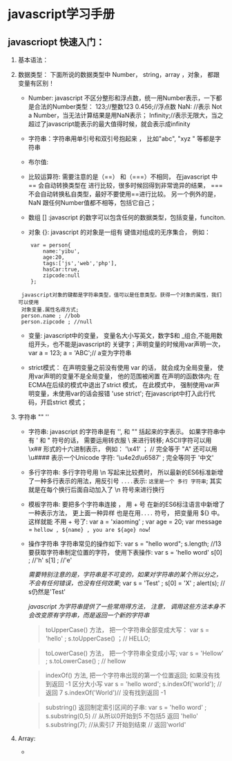 # javascript学习手册
## javascriopt 快速入门：
1. 基本语法：
2. 数据类型： 下面所说的数据类型中 Number， string，array ，对象， 都跟变量有区别！
    + Number: javascript 不区分整形和浮点数，统一用Number表示，一下都是合法的Number类型：
        123;//整数123 0.456;//浮点数 NaN: //表示 Not a Number，当无法计算结果是用NaN表示；
        Infinity;//表示无限大，当之超过了javascript能表示的最大值得时候，就会表示成infinity

    + 字符串：字符串用单引号和双引号抱起来 ， 比如"abc", "xyz " 等都是字符串

    + 布尔值: 

    + 比较运算符: 需要注意的是（==） 和（===）不相同， 在javascript 中 == 会自动转换类型在
        进行比较，很多时候回得到非常诡异的结果， === 不会自动转换私自类型，最好不要使用==进行比较。
        另一个例外的是，NaN 跟任何Number值都不相等，包括它自己；

    + 数组  [] :javascript 的数字可以包含任何的数据类型，包括变量，funciton.

    + 对象  {}: javascript 的对象是一组有 键值对组成的无序集合， 例如：
    ```
        var = person{
            name:'yibu',
            age:20,
            tags:['js','web','php'],
            hasCar:true,
            zipcode:null
        };
    ```
        javascript对象的键都是字符串类型，值可以是任意类型。获得一个对象的属性，我们可以使用
        对象变量.属性名得方式;
        person.name ; //bob
        person.zipcode ; //null

    + 变量: javascript中的变量， 变量名大小写英文，数字$和 \_组合,不能用数组开头，也不能是javascript的
        关键字；声明变量的时候用var声明一次，
        var a = 123; a = 'ABC';// a变为字符串

    + strict模式：
        在声明变量之前没有使用 var 的话， 就会成为全局变量， 使用var声明的变量不是全局变量， 他的范围被闲置
        在声明的函数体内;
        在ECMA在后续的模式中退出了strict 模式， 在此模式中， 强制使用var声明变量，未使用var的话会报错
        'use strict'; 在javascript中打入此行代码，开启strict 模式；

3. 字符串 "" ''
    + 字符串: javascript 的字符串是有 '', 和 "" 括起来的字表示。
        如果字符串中有 '  和 " 符号的话， 需要运用转衣服 \ 来进行转移;
        ASCII字符可以用 \x## 形式的十六进制表示， 例如： 
        '\x41' ； // 完全等于 "A"
        还可以用 \u####  表示一个Unicode 字符:
        '\u4e2d\u6587' ; 完全等同于 '中文'
    
    + 多行字符串:  多行字符号用 \n 写起来比较费时， 所以最新的ES6标准新增了一种多行表示的用法，用反引号 `....`表示:
        `这里是一个
        多行
        字符串`;  其实就是在每个换行后面自动加入了 \n 符号来进行换行

    + 模板字符串:
        要把多个字符串连接 ， 用 + 号
        在新的ES6标注语言中新增了一种表示方法， 更上面一种异样  也是在用`....` 符号， 把变量用 ${} 中。 这样就能
        不用 + 号了: 
        var a = 'xiaoming' ; var age = 20;  var message = `hellow , ${name} , you are ${age} now`!

    + 操作字符串
        字符串常见的操作如下:
        var s = "hello word"; s.length; //13 
        要获取字符串制定位置的字符， 使用下表操作:
        var s = 'hello word'
        s[0] ; //'h'
        s[1] ; //'e'
        
        *需要特别注意的是，字符串是不可变的，如果对字符串的某个所以分之，不会有任何错误，也没有任何效果*;
        var s = 'Test' ; s[0] = 'X' ; alert(s); // s仍然是'Test'

        *javascript 为字符串提供了一些常用得方法， 注意， 调用这些方法本身不会改变原有字符串，而是返回一个新的字符串*
    
        > toUpperCase() 方法， 把一个字符串全部变成大写：
        var s = 'hello' ; s.toUpperCase() ；//  HELLO;
        
        > toLowerCase() 方法， 把一个字符串全变成小写;
        var s = 'Hellow' ; s.toLowerCase() ; // hellow

        > indexOf() 方法, 把一个字符串出现的第一个位置返回; 如果没有找到返回 -1 区分大小写
        var s = 'hello word';  s.indexOf('world'); //返回 7   s.indexOf('World')// 没有找到返回 -1

        > substring() 返回制定索引区间的子串:
        var s = 'hello word' ; s.substring(0,5)  // 从所以0开始到5 不包括5 返回 'hello'
        s.substring(7); //从索引7 开始到结束 // 返回'world'

4. Array:

    + 


    


    

